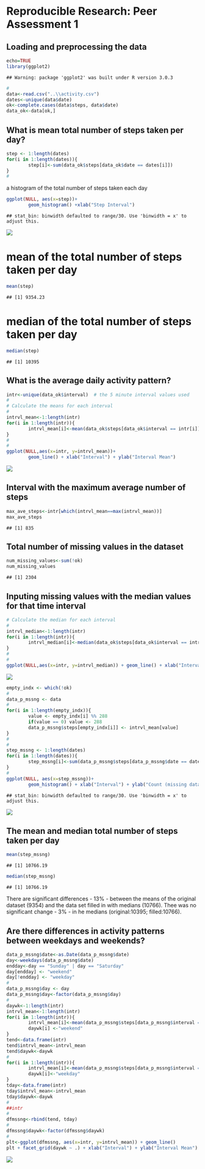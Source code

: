 # Reproducible Research: Peer Assessment 1


## Loading and preprocessing the data

```r
echo=TRUE
library(ggplot2)
```

```
## Warning: package 'ggplot2' was built under R version 3.0.3
```

```r
#
data<-read.csv("..\\activity.csv")
dates<-unique(data$date)
ok<-complete.cases(data$steps, data$date)
data_ok<-data[ok,]
```


## What is mean total number of steps taken per day?


```r
step <- 1:length(dates)
for(i in 1:length(dates)){
        step[i]<-sum(data_ok$steps[data_ok$date == dates[i]])
}
#    
```
a histogram of the total number of steps taken each day

```r
ggplot(NULL, aes(x=step))+
        geom_histogram() +xlab("Step Interval")
```

```
## stat_bin: binwidth defaulted to range/30. Use 'binwidth = x' to adjust this.
```

![](PA1_template_files/figure-html/unnamed-chunk-2-1.png) 

# mean  of the total number of steps taken per day


```r
mean(step)
```

```
## [1] 9354.23
```

# median of the total number of steps taken per day


```r
median(step)
```

```
## [1] 10395
```

## What is the average daily activity pattern?


```r
intr<-unique(data_ok$interval)  # the 5 minute interval values used
#
# Calculate the means for each interval
#
intrvl_mean<-1:length(intr)
for(i in 1:length(intr)){
        intrvl_mean[i]<-mean(data_ok$steps[data_ok$interval == intr[i]])
}
#
#
ggplot(NULL,aes(x=intr, y=intrvl_mean))+
        geom_line() + xlab("Interval") + ylab("Interval Mean")
```

![](PA1_template_files/figure-html/unnamed-chunk-5-1.png) 

## Interval with the maximum average number of steps

```r
max_ave_steps<-intr[which(intrvl_mean==max(intrvl_mean))]  
max_ave_steps
```

```
## [1] 835
```

## Total number of missing values in the dataset


```r
num_missing_values<-sum(!ok)
num_missing_values
```

```
## [1] 2304
```

## Inputing missing values with the median values for that time interval


```r
# Calculate the median for each interval
#
intrvl_median<-1:length(intr)
for(i in 1:length(intr)){
        intrvl_median[i]<-median(data_ok$steps[data_ok$interval == intr[i]])
}
#
#
ggplot(NULL,aes(x=intr, y=intrvl_median)) + geom_line() + xlab("Interval") + ylab("Interval Median")
```

![](PA1_template_files/figure-html/unnamed-chunk-8-1.png) 


```r
empty_indx <- which(!ok)
#
data_p_mssng <- data
#
for(i in 1:length(empty_indx)){
        value <- empty_indx[i] %% 288
        if(value == 0) value <- 288
        data_p_mssng$steps[empty_indx[i]] <- intrvl_mean[value]
}     
#
#
step_mssng <- 1:length(dates)
for(i in 1:length(dates)){
        step_mssng[i]<-sum(data_p_mssng$steps[data_p_mssng$date == dates[i]])
}
#        
ggplot(NULL, aes(x=step_mssng))+
        geom_histogram() + xlab("Interval") + ylab("Count (missing data replaced with median)")
```

```
## stat_bin: binwidth defaulted to range/30. Use 'binwidth = x' to adjust this.
```

![](PA1_template_files/figure-html/unnamed-chunk-9-1.png) 

## The mean and median total number of steps taken per day


```r
mean(step_mssng)
```

```
## [1] 10766.19
```

```r
median(step_mssng)
```

```
## [1] 10766.19
```
There are significant differences - 13% - between the means of the original dataset (9354) and the data set filled in with medians (10766). Thee was no significant change - 3% - in he medians (original:10395; filled:10766).  

## Are there differences in activity patterns between weekdays and weekends?

```r
data_p_mssng$date<-as.Date(data_p_mssng$date)
day<-weekdays(data_p_mssng$date)
endday<-day == "Sunday" | day == "Saturday"
day[endday] <- "weekend"
day[!endday] <- "weekday"
#
data_p_mssng$day <- day
data_p_mssng$day<-factor(data_p_mssng$day)
#
daywk<-1:length(intr)
intrvl_mean<-1:length(intr)
for(i in 1:length(intr)){
        intrvl_mean[i]<-mean(data_p_mssng$steps[data_p_mssng$interval == intr[i]&data_p_mssng$day=="weekend"])
        daywk[i] <-"weekend"
}
tend<-data.frame(intr)
tend$intrvl_mean<-intrvl_mean
tend$daywk<-daywk
#
for(i in 1:length(intr)){
        intrvl_mean[i]<-mean(data_p_mssng$steps[data_p_mssng$interval == intr[i]&data_p_mssng$day=="weekday"])
        daywk[i]<-"weekday"
}
tday<-data.frame(intr)
tday$intrvl_mean<-intrvl_mean
tday$daywk<-daywk
#
##intr
#
dfmssng<-rbind(tend, tday)
#
dfmssng$daywk<-factor(dfmssng$daywk)
#
plt<-ggplot(dfmssng, aes(x=intr, y=intrvl_mean)) + geom_line()
plt + facet_grid(daywk ~ .) + xlab("Interval") + ylab("Interval Mean")
```

![](PA1_template_files/figure-html/unnamed-chunk-11-1.png) 
